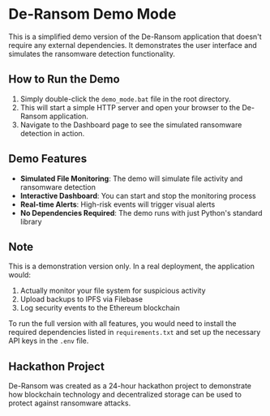 # De-Ransom Demo Mode

This is a simplified demo version of the De-Ransom application that doesn't require any external dependencies. It demonstrates the user interface and simulates the ransomware detection functionality.

## How to Run the Demo

1. Simply double-click the `demo_mode.bat` file in the root directory.
2. This will start a simple HTTP server and open your browser to the De-Ransom application.
3. Navigate to the Dashboard page to see the simulated ransomware detection in action.

## Demo Features

- **Simulated File Monitoring**: The demo will simulate file activity and ransomware detection
- **Interactive Dashboard**: You can start and stop the monitoring process
- **Real-time Alerts**: High-risk events will trigger visual alerts
- **No Dependencies Required**: The demo runs with just Python's standard library

## Note

This is a demonstration version only. In a real deployment, the application would:

1. Actually monitor your file system for suspicious activity
2. Upload backups to IPFS via Filebase
3. Log security events to the Ethereum blockchain

To run the full version with all features, you would need to install the required dependencies listed in `requirements.txt` and set up the necessary API keys in the `.env` file.

## Hackathon Project

De-Ransom was created as a 24-hour hackathon project to demonstrate how blockchain technology and decentralized storage can be used to protect against ransomware attacks.